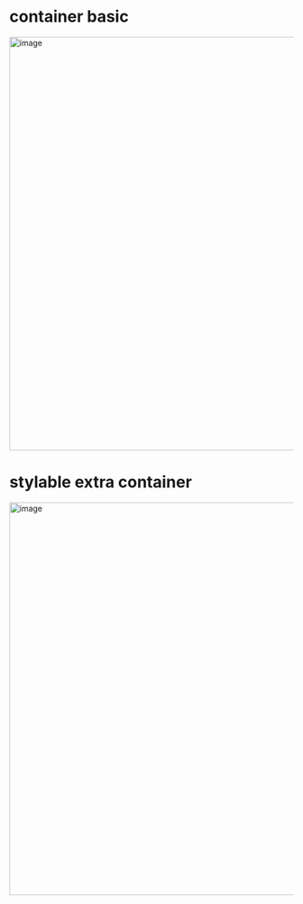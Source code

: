 # container basic  
<img width="732" alt="image" src="https://github.com/user-attachments/assets/d4889c41-1346-4d93-a0ff-1146f89994ff">

# stylable extra container  
<img width="695" alt="image" src="https://github.com/user-attachments/assets/f13e4120-c111-4e27-b32d-b507963269e0">


